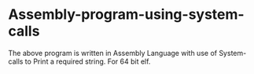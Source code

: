 # Assembly-program-using-system-calls
The above program is written in Assembly Language with use of System-calls to Print a required string.
For 64 bit elf.
